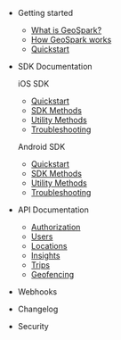 - Getting started

  - [What is GeoSpark?](quickstart.md)
  - [How GeoSpark works](more-pages.md)
  - [Quickstart](custom-navbar.md)

- SDK Documentation

  iOS SDK
  
  - [Quickstart](quickstart.md)
  - [SDK Methods](quickstart.md)
  - [Utility Methods](quickstart.md)
  - [Troubleshooting](quickstart.md)
  
  Android SDK
  
  - [Quickstart](quickstart.md)
  - [SDK Methods](quickstart.md)
  - [Utility Methods](quickstart.md)
  - [Troubleshooting](quickstart.md)

- API Documentation

  - [Authorization](quickstart.md)
  - [Users](quickstart.md)
  - [Locations](quickstart.md)
  - [Insights](quickstart.md)
  - [Trips](quickstart.md)
  - [Geofencing](quickstart.md)

- Webhooks

- Changelog

- Security

<div id="mb-footer"></div>

